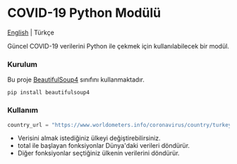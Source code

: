 # COVID-19 Python Modülü
[English](README.en.md) | Türkçe

Güncel COVID-19 verilerini Python ile çekmek için kullanılabilecek bir modül.

### Kurulum
Bu proje [BeautifulSoup4](https://pypi.org/project/beautifulsoup4/) sınıfını kullanmaktadır.
~~~
pip install beautifulsoup4
~~~
### Kullanım
~~~python
country_url = "https://www.worldometers.info/coronavirus/country/turkey"
~~~
* Verisini almak istediğiniz ülkeyi değiştirebilirsiniz.<br>
* total ile başlayan fonksiyonlar Dünya'daki verileri döndürür.<br>
* Diğer fonksiyonlar seçtiğiniz ülkenin verilerini döndürür.
